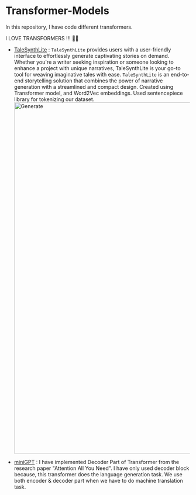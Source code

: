 # Transformer-Models
In this repository, I have code different transformers.

I LOVE TRANSFORMERS !!!
🤯🔥

* <a href="https://github.com/RustyGrackle/Transformer-Models/blob/main/TaleSynthLite.ipynb">TaleSynthLite</a> : `TaleSynthLite` provides users with a user-friendly interface to effortlessly generate captivating stories on demand. Whether you're a writer seeking inspiration or someone looking to enhance a project with unique narratives, TaleSynthLite is your go-to tool for weaving imaginative tales with ease. `TaleSynthLite` is an end-to-end storytelling solution that combines the power of narrative generation with a streamlined and compact design. Created using Transformer model, and Word2Vec embeddings. Used sentencepiece library for tokenizing our dataset.<img width="962" alt="Generate" src="https://github.com/RustyGrackle/Transformer-Models/assets/98332290/1d2135f9-51a3-4e62-9bd1-e090dfeeaa0a">

* <a href="https://github.com/RustyGrackle/Transformer-Models/blob/main/miniGPT.ipynb">miniGPT</a> : I have implemented Decoder Part of Transformer from the research paper "Attention All You Need". I have only used decoder block because, this transformer does the language generation task. We use both encoder & decoder part when we have to do machine translation task.
